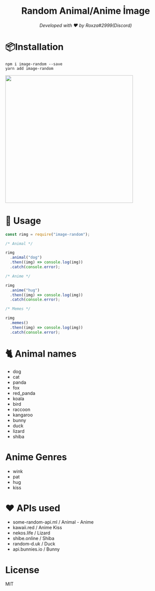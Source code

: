 <h1 align="center">Random Animal/Anime İmage</h1>
<h6 align="center">Developed with ❤️ by Roxza#2999(Discord)</h6>

# 📦Installation

```console
npm i image-random --save
yarn add image-random
```

<img width="400px" src="https://c.tenor.com/18DgZ_yiwLEAAAAC/cats-typing.gif">

# 📝 Usage

```js
const rimg = require("image-random");

/* Animal */

rimg
  .animal("dog")
  .then((img) => console.log(img))
  .catch(console.error);

/* Anime */

rimg
  .anime("hug")
  .then((img) => console.log(img))
  .catch(console.error);

/* Memes */

rimg
  .memes()
  .then((img) => console.log(img))
  .catch(console.error);
```

# 🐈 Animal names

- dog
- cat
- panda
- fox
- red_panda
- koala
- bird
- raccoon
- kangaroo
- bunny
- duck
- lizard
- shiba

# Anime Genres

- wink
- pat
- hug
- kiss

# ❤️ APIs used

- some-random-api.ml / Animal - Anime
- kawaii.red / Anime Kiss
- nekos.life / Lizard
- shibe.online / Shiba
- random-d.uk / Duck
- api.bunnies.io / Bunny

# License

MIT
